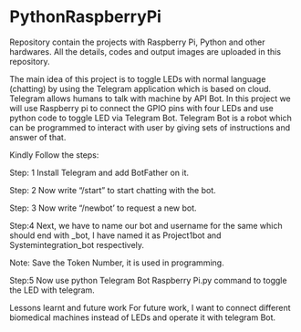 # PythonRaspberryPi
Repository contain the projects with Raspberry Pi, Python and other hardwares. All the details, codes and output images are uploaded in this repository. 

The main idea of this project is to toggle LEDs with normal language (chatting) by using the Telegram application which is based on cloud. 
Telegram allows humans to talk with machine by API Bot. In this project we will use Raspberry pi to connect the GPIO pins with four LEDs and use python code to toggle LED via Telegram Bot. 
Telegram Bot is a robot which can be programmed to interact with user by giving sets of instructions and answer of that. 

Kindly Follow the steps:

Step: 1
Install Telegram and add BotFather on it.

Step: 2
Now write “/start” to start chatting with the bot.

Step: 3
Now write “/newbot’ to request a new bot.
 
Step:4
Next, we have to name our bot and username for the same which should end with _bot, I have named it as Project1bot and Systemintegration_bot respectively.

Note: Save the Token Number, it is used in programming. 

Step:5
Now use python Telegram Bot Raspberry Pi.py  command to toggle the LED with telegram.

Lessons learnt and future work
For future work, I want to connect different biomedical machines instead of LEDs and operate it with telegram Bot. 
